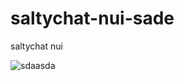 # saltychat-nui-sade

saltychat nui


![sdaasda](https://user-images.githubusercontent.com/65158384/160919513-5efe7f7a-2265-4aba-b179-e5d02e0ad4c2.png)
